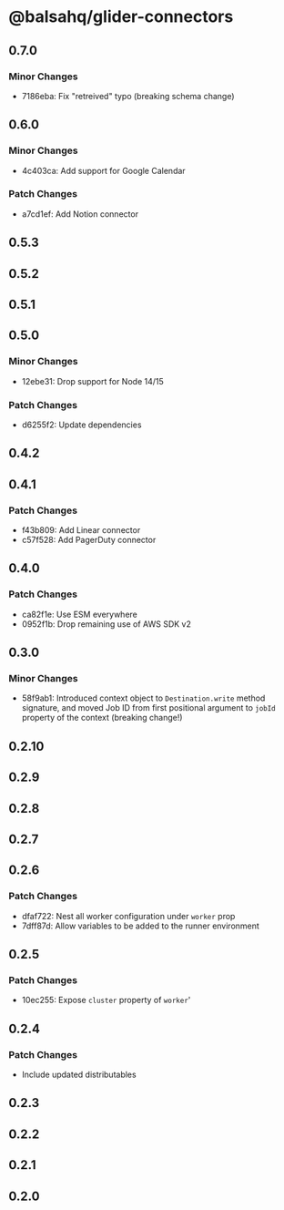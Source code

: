 # @balsahq/glider-connectors

## 0.7.0

### Minor Changes

- 7186eba: Fix "retreived" typo (breaking schema change)

## 0.6.0

### Minor Changes

- 4c403ca: Add support for Google Calendar

### Patch Changes

- a7cd1ef: Add Notion connector

## 0.5.3

## 0.5.2

## 0.5.1

## 0.5.0

### Minor Changes

- 12ebe31: Drop support for Node 14/15

### Patch Changes

- d6255f2: Update dependencies

## 0.4.2

## 0.4.1

### Patch Changes

- f43b809: Add Linear connector
- c57f528: Add PagerDuty connector

## 0.4.0

### Patch Changes

- ca82f1e: Use ESM everywhere
- 0952f1b: Drop remaining use of AWS SDK v2

## 0.3.0

### Minor Changes

- 58f9ab1: Introduced context object to `Destination.write` method signature, and moved Job ID from first positional argument to `jobId` property of the context (breaking change!)

## 0.2.10

## 0.2.9

## 0.2.8

## 0.2.7

## 0.2.6

### Patch Changes

- dfaf722: Nest all worker configuration under `worker` prop
- 7dff87d: Allow variables to be added to the runner environment

## 0.2.5

### Patch Changes

- 10ec255: Expose `cluster` property of `worker`'

## 0.2.4

### Patch Changes

- Include updated distributables

## 0.2.3

## 0.2.2

## 0.2.1

## 0.2.0
